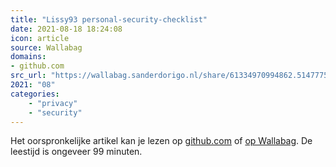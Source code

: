 ```yaml
---
title: "Lissy93 personal-security-checklist"
date: 2021-08-18 18:24:08
icon: article
source: Wallabag
domains:
- github.com
src_url: "https://wallabag.sanderdorigo.nl/share/61334970994862.51477757"
2021: "08"
categories:
    - "privacy"
    - "security"
---
```

Het oorspronkelijke artikel kan je lezen op [github.com](https://github.com/Lissy93/personal-security-checklist/blob/master/README.md) of [op Wallabag](https://wallabag.sanderdorigo.nl/share/61334970994862.51477757). De leestijd is ongeveer 99 minuten.